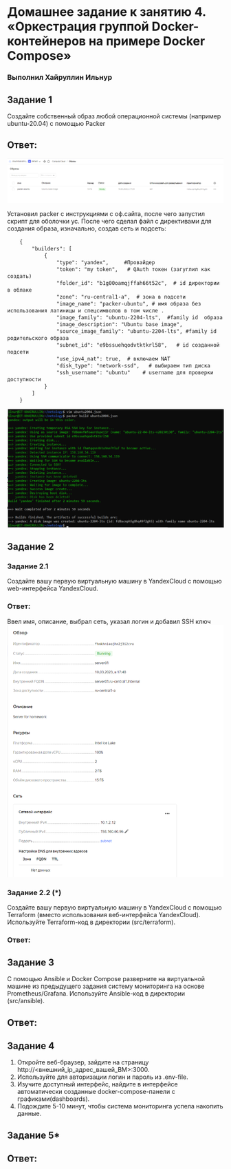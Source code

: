 # Домашнее задание к занятию 4. «Оркестрация группой Docker-контейнеров на примере Docker Compose»

### Выполнил Хайруллин Ильнур


## Задание 1
Создайте собственный образ любой операционной системы (например ubuntu-20.04) с помощью Packer

## Ответ:

![1](img/1.png)

Установил packer c инструкциями с оф.сайта, после чего запустил скрипт для оболочки yc.
После чего сделал файл с директивами для создания образа, изначально, создав сеть и подсеть:
                
        {
            "builders": [
                {
                    "type": "yandex",     #Провайдер
                    "token": "my token",   # QAuth токен (загуглил как создать)
                    "folder_id": "b1g00oamqjffah66t52c",  # id директории в облаке
                    "zone": "ru-central1-a",  # зона в подсети
                    "image_name": "packer-ubuntu", # имя образа без использования латиницы и спецсимволов в том числе .  
                    "image_family": "ubuntu-2204-lts",  #family id  образа
                    "image_description": "Ubuntu base image", 
                    "source_image_family": "ubuntu-2204-lts", #family id  родительского образа
                    "subnet_id": "e9bssuehqodvtktkrl58",   # id созданной подсети
                    "use_ipv4_nat": true,  # включаем NAT
                    "disk_type": "network-ssd",   # выбираем тип диска
                    "ssh_username": "ubuntu"    # username для проверки доступности
                }
            ]
        }   
![2](img/2.png)
## Задание 2
### Задание 2.1
Создайте вашу первую виртуальную машину в YandexCloud с помощью web-интерфейса YandexCloud.

### Ответ:
Ввел имя, описание, выбрал сеть, указал логин и добавил SSH ключ
![3](img/3.png)

### Задание 2.2 (*)
Создайте вашу первую виртуальную машину в YandexCloud с помощью Terraform (вместо использования веб-интерфейса YandexCloud). Используйте Terraform-код в директории (src/terraform).
### Ответ:


## Задание 3
С помощью Ansible и Docker Compose разверните на виртуальной машине из предыдущего задания систему мониторинга на основе Prometheus/Grafana. Используйте Ansible-код в директории (src/ansible).

## Ответ:
       
		
		

## Задание 4
1. Откройте веб-браузер, зайдите на страницу http://<внешний_ip_адрес_вашей_ВМ>:3000.
2. Используйте для авторизации логин и пароль из .env-file.
3. Изучите доступный интерфейс, найдите в интерфейсе автоматически созданные docker-compose-панели с графиками(dashboards).
4. Подождите 5-10 минут, чтобы система мониторинга успела накопить данные.




## Задание 5*


## Ответ:

